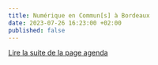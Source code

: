 ```yaml
---
title: Numérique en Commun[s] à Bordeaux
date: 2023-07-26 16:23:00 +02:00
published: false
---
```


<div class="lien-important"><p><a href="https://www.numerique.gouv.fr/agenda/numerique-en-commun-s-a-bordeaux/">Lire la suite de la page agenda</a></p></div>